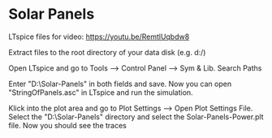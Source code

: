 # Solar Panels
 
LTspice files for video: https://youtu.be/RemtlUqbdw8

Extract files to the root directory of your data disk (e.g. d:/)

Open LTspice and go to Tools --> Control Panel --> Sym & Lib. Search Paths

Enter "D:\Solar-Panels" in both fields and save. Now you can open "StringOfPanels.asc" in LTspice and run the simulation.

Klick into the plot area and go to Plot Settings --> Open Plot Settings File. Select the "D:\Solar-Panels" directory and select the Solar-Panels-Power.plt file. Now you should see the traces
